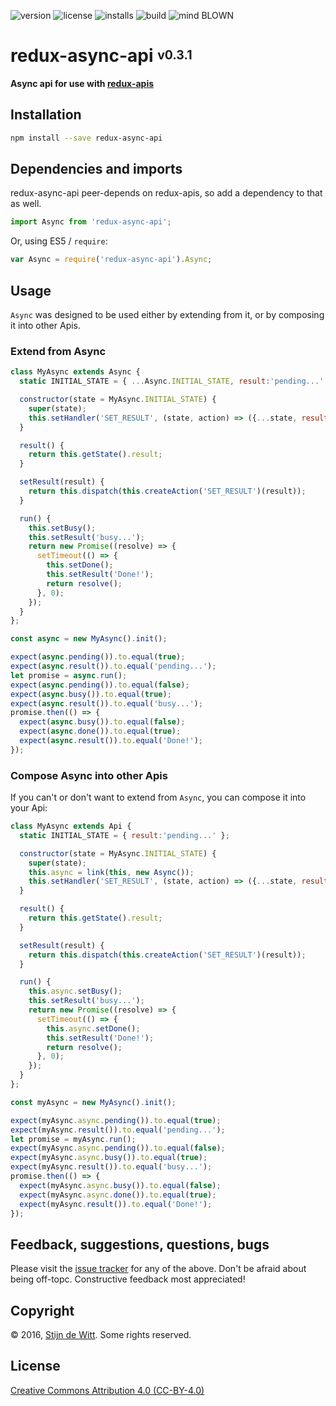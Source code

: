 ﻿![version](https://img.shields.io/npm/v/redux-async-api.svg) ![license](https://img.shields.io/npm/l/redux-async-api.svg) ![installs](https://img.shields.io/npm/dt/redux-async-api.svg) ![build](https://img.shields.io/travis/Download/redux-async-api.svg) ![mind BLOWN](https://img.shields.io/badge/mind-BLOWN-ff69b4.svg)

# redux-async-api <sup><sub>v0.3.1</sub></sup>

**Async api for use with [redux-apis](https://github.com/download/redux-apis)**

## Installation

```sh
npm install --save redux-async-api
```

## Dependencies and imports
redux-async-api peer-depends on redux-apis, so add a dependency to that as well.

```js
import Async from 'redux-async-api';
```

Or, using ES5 / `require`:

```js
var Async = require('redux-async-api').Async;
```

## Usage
`Async` was designed to be used either by extending from it, or by composing it into
other Apis.

### Extend from Async

```js
class MyAsync extends Async {
  static INITIAL_STATE = { ...Async.INITIAL_STATE, result:'pending...' };

  constructor(state = MyAsync.INITIAL_STATE) {
    super(state);
    this.setHandler('SET_RESULT', (state, action) => ({...state, result:action.payload}));
  }

  result() {
    return this.getState().result;
  }

  setResult(result) {
    return this.dispatch(this.createAction('SET_RESULT')(result));
  }

  run() {
    this.setBusy();
    this.setResult('busy...');
    return new Promise((resolve) => {
      setTimeout(() => {
        this.setDone();
        this.setResult('Done!');
        return resolve();
      }, 0);
    });
  }
};

const async = new MyAsync().init();

expect(async.pending()).to.equal(true);
expect(async.result()).to.equal('pending...');
let promise = async.run();
expect(async.pending()).to.equal(false);
expect(async.busy()).to.equal(true);
expect(async.result()).to.equal('busy...');
promise.then(() => {
  expect(async.busy()).to.equal(false);
  expect(async.done()).to.equal(true);
  expect(async.result()).to.equal('Done!');
});
```

### Compose Async into other Apis
If you can't or don't want to extend from `Async`, you can compose it into your Api:

```js
class MyAsync extends Api {
  static INITIAL_STATE = { result:'pending...' };

  constructor(state = MyAsync.INITIAL_STATE) {
    super(state);
    this.async = link(this, new Async());
    this.setHandler('SET_RESULT', (state, action) => ({...state, result:action.payload}));
  }

  result() {
    return this.getState().result;
  }

  setResult(result) {
    return this.dispatch(this.createAction('SET_RESULT')(result));
  }

  run() {
    this.async.setBusy();
    this.setResult('busy...');
    return new Promise((resolve) => {
      setTimeout(() => {
        this.async.setDone();
        this.setResult('Done!');
        return resolve();
      }, 0);
    });
  }
};

const myAsync = new MyAsync().init();

expect(myAsync.async.pending()).to.equal(true);
expect(myAsync.result()).to.equal('pending...');
let promise = myAsync.run();
expect(myAsync.async.pending()).to.equal(false);
expect(myAsync.async.busy()).to.equal(true);
expect(myAsync.result()).to.equal('busy...');
promise.then(() => {
  expect(myAsync.async.busy()).to.equal(false);
  expect(myAsync.async.done()).to.equal(true);
  expect(myAsync.result()).to.equal('Done!');
});
```


## Feedback, suggestions, questions, bugs
Please visit the [issue tracker](https://github.com/download/redux-async-api/issues)
for any of the above. Don't be afraid about being off-topc.
Constructive feedback most appreciated!


## Copyright
© 2016, [Stijn de Witt](http://StijnDeWitt.com). Some rights reserved.


## License
[Creative Commons Attribution 4.0 (CC-BY-4.0)](https://creativecommons.org/licenses/by/4.0/)
